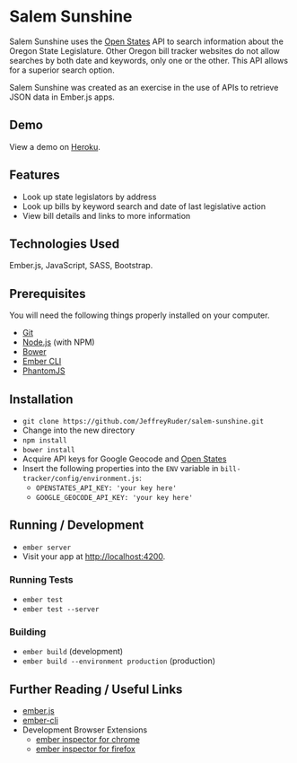# Salem Sunshine

Salem Sunshine uses the [Open States](http://openstates.org) API to search information about the Oregon State Legislature. Other Oregon bill tracker websites do not allow searches by both date and keywords, only one or the other. This API allows for a superior search option.

Salem Sunshine was created as an exercise in the use of APIs to retrieve JSON data in Ember.js apps.

## Demo

View a demo on [Heroku](http://salem-sunshine.herokuapp.com).

## Features

* Look up state legislators by address
* Look up bills by keyword search and date of last legislative action
* View bill details and links to more information

## Technologies Used

Ember.js, JavaScript, SASS, Bootstrap.

## Prerequisites

You will need the following things properly installed on your computer.

* [Git](http://git-scm.com/)
* [Node.js](http://nodejs.org/) (with NPM)
* [Bower](http://bower.io/)
* [Ember CLI](http://www.ember-cli.com/)
* [PhantomJS](http://phantomjs.org/)

## Installation

* `git clone https://github.com/JeffreyRuder/salem-sunshine.git`
* Change into the new directory
* `npm install`
* `bower install`
* Acquire API keys for Google Geocode and [Open States](http://openstates.org)
* Insert the following properties into the `ENV` variable in `bill-tracker/config/environment.js`:
  * `OPENSTATES_API_KEY: 'your key here'`
  * `GOOGLE_GEOCODE_API_KEY: 'your key here'`

## Running / Development

* `ember server`
* Visit your app at [http://localhost:4200](http://localhost:4200).

### Running Tests

* `ember test`
* `ember test --server`

### Building

* `ember build` (development)
* `ember build --environment production` (production)

## Further Reading / Useful Links

* [ember.js](http://emberjs.com/)
* [ember-cli](http://www.ember-cli.com/)
* Development Browser Extensions
  * [ember inspector for chrome](https://chrome.google.com/webstore/detail/ember-inspector/bmdblncegkenkacieihfhpjfppoconhi)
  * [ember inspector for firefox](https://addons.mozilla.org/en-US/firefox/addon/ember-inspector/)

